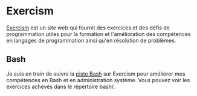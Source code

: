 # Exercism
[Exercism](https://exercism.org) est un site web qui fournit des exercices et des défis de programmation utiles pour la formation et l'amélioration des compétences en langages de programmation ainsi qu'en résolution de problèmes.

## Bash
Je suis en train de suivre la [piste Bash](https://exercism.org/tracks/bash) sur Exercism pour améliorer mes compétences en Bash et en administration système. Vous pouvez voir les exercices achevés dans le répertoire bash/.
